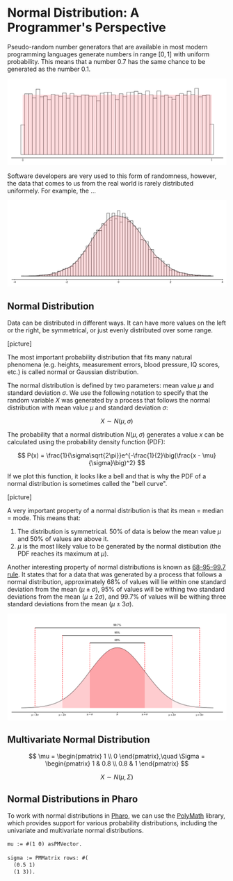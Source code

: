 # Normal Distribution: A Programmer's Perspective

Pseudo-random number generators that are available in most modern programming languages generate numbers in range $[0,1]$ with uniform probability. This means that a number $0.7$ has the same chance to be generated as the number $0.1$.

![](img/uniform.png)

Software developers are very used to this form of randomness, however, the data that comes to us from the real world is rarely distributed uniformely. For example, the ...

![](img/normal.png)

## Normal Distribution 

Data can be distributed in different ways. It can have more values on the left or the right, be symmetrical, or just evenly distributed over some range.

[picture]

The most important probability distribution that fits many natural phenomena (e.g. heights, measurement errors, blood pressure, IQ scores, etc.) is called normal or Gaussian distribution.

The normal distribution is defined by two parameters: mean value $\mu$ and standard deviation $\sigma$. We use the following notation to specify that the random variable $X$ was generated by a process that follows the normal distribution with mean value $\mu$ and standard deviation $\sigma$:

$$
X \sim N(\mu, \sigma)
$$

The probability that a normal distribution $N(\mu, \sigma)$ generates a value $x$ can be calculated using the probability density function (PDF):

$$
P(x) = \frac{1}{\sigma\sqrt{2\pi}}e^{-\frac{1}{2}\big(\frac{x - \mu}{\sigma}\big)^2}
$$

If we plot this function, it looks like a bell and that is why the PDF of a normal distribution is sometimes called the "bell curve".

[picture]

A very important property of a normal distribution is that its mean = median = mode. This means that:

1. The distribution is symmetrical. 50% of data is below the mean value $\mu$ and 50% of values are above it.
2. $\mu$ is the most likely value to be generated by the normal distibution (the PDF reaches its maximum at $\mu$).

Another interesting property of normal distributions is known as [68–95–99.7 rule](https://en.wikipedia.org/wiki/68%E2%80%9395%E2%80%9399.7_rule). It states that for a data that was generated by a process that follows a normal distribution, approximately 68% of values will lie within one standard deviation from the mean $(\mu \pm \sigma)$, 95% of values will be withing two standard deviations from the mean $(\mu \pm 2\sigma)$, and 99.7% of values will be withing three standard deviations from the mean $(\mu \pm 3\sigma)$.

![Source: By Melikamp - Own work, CC BY-SA 4.0](img/68-95-99-rule.png)

## Multivariate Normal Distribution

$$
\mu = \begin{pmatrix}
1 \\ 0
\end{pmatrix},\quad
\Sigma = \begin{pmatrix}
1 & 0.8 \\
0.8 & 1
\end{pmatrix}
$$

$$
X \sim N(\mu, \Sigma)
$$

## Normal Distributions in Pharo

To work with normal distributions in [Pharo](), we can use the [PolyMath]() library, which provides support for various probability distributions, including the univariate and multivariate normal distributions.

```Smalltalk
mu := #(1 0) asPMVector.

sigma := PMMatrix rows: #(
  (0.5 1)
  (1 3)).
```